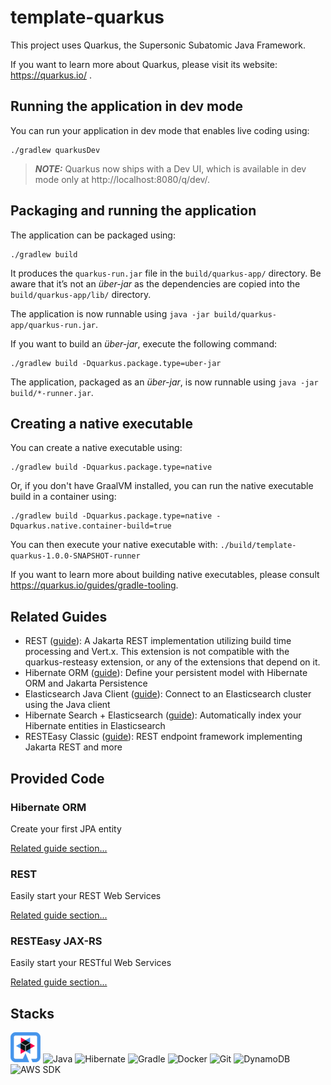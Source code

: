# template-quarkus

This project uses Quarkus, the Supersonic Subatomic Java Framework.

If you want to learn more about Quarkus, please visit its website: https://quarkus.io/ .

## Running the application in dev mode

You can run your application in dev mode that enables live coding using:
```shell script
./gradlew quarkusDev
```

> **_NOTE:_**  Quarkus now ships with a Dev UI, which is available in dev mode only at http://localhost:8080/q/dev/.

## Packaging and running the application

The application can be packaged using:
```shell script
./gradlew build
```
It produces the `quarkus-run.jar` file in the `build/quarkus-app/` directory.
Be aware that it’s not an _über-jar_ as the dependencies are copied into the `build/quarkus-app/lib/` directory.

The application is now runnable using `java -jar build/quarkus-app/quarkus-run.jar`.

If you want to build an _über-jar_, execute the following command:
```shell script
./gradlew build -Dquarkus.package.type=uber-jar
```

The application, packaged as an _über-jar_, is now runnable using `java -jar build/*-runner.jar`.

## Creating a native executable

You can create a native executable using: 
```shell script
./gradlew build -Dquarkus.package.type=native
```

Or, if you don't have GraalVM installed, you can run the native executable build in a container using: 
```shell script
./gradlew build -Dquarkus.package.type=native -Dquarkus.native.container-build=true
```

You can then execute your native executable with: `./build/template-quarkus-1.0.0-SNAPSHOT-runner`

If you want to learn more about building native executables, please consult https://quarkus.io/guides/gradle-tooling.

## Related Guides

- REST ([guide](https://quarkus.io/guides/rest)): A Jakarta REST implementation utilizing build time processing and Vert.x. This extension is not compatible with the quarkus-resteasy extension, or any of the extensions that depend on it.
- Hibernate ORM ([guide](https://quarkus.io/guides/hibernate-orm)): Define your persistent model with Hibernate ORM and Jakarta Persistence
- Elasticsearch Java Client ([guide](https://quarkus.io/guides/elasticsearch)): Connect to an Elasticsearch cluster using the Java client
- Hibernate Search + Elasticsearch ([guide](https://quarkus.io/guides/hibernate-search-orm-elasticsearch)): Automatically index your Hibernate entities in Elasticsearch
- RESTEasy Classic ([guide](https://quarkus.io/guides/resteasy)): REST endpoint framework implementing Jakarta REST and more

## Provided Code

### Hibernate ORM

Create your first JPA entity

[Related guide section...](https://quarkus.io/guides/hibernate-orm)


### REST

Easily start your REST Web Services

[Related guide section...](https://quarkus.io/guides/getting-started-reactive#reactive-jax-rs-resources)

### RESTEasy JAX-RS

Easily start your RESTful Web Services

[Related guide section...](https://quarkus.io/guides/getting-started#the-jax-rs-resources)

## Stacks
<p style= "text-align: left;">
    <img src="src/main/resources/img/quarkus-icon-48x48.png" />
    <img src="https://skillicons.dev/icons?i=java" width="48" height="48" alt="Java" />
    <img src="https://skillicons.dev/icons?i=hibernate" width="48" height="48" alt="Hibernate" /> 
    <img src="https://skillicons.dev/icons?i=gradle" width="48" height="48" alt="Gradle" /> 
    <img src="https://skillicons.dev/icons?i=docker" width="48" height="48" alt="Docker" /> 
    <img src="https://skillicons.dev/icons?i=git" width="48" height="48" alt="Git" /> 
    <img src="https://skillicons.dev/icons?i=dynamodb" width="48" height="48" alt="DynamoDB" />
    <img src="https://skillicons.dev/icons?i=aws" width="48" height="48" alt="AWS SDK" /> 
</p>